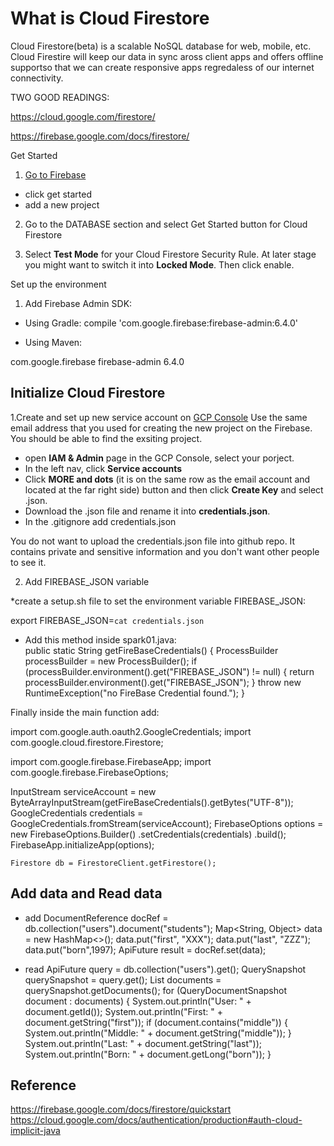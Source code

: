 # What is Cloud Firestore

Cloud Firestore(beta) is a scalable NoSQL database for web, mobile, etc. Cloud Firestire will keep our data in sync aross client apps and offers offline supportso that we can create responsive apps regredaless of our internet connectivity.

TWO GOOD READINGS:

https://cloud.google.com/firestore/

https://firebase.google.com/docs/firestore/


Get Started 

1. [Go to Firebase](https://firebase.google.com/)
* click get started
* add a new project

2. Go to the DATABASE section and select Get Started button for Cloud Firestore

3. Select **Test Mode** for your Cloud Firestore Security Rule. At later stage you might want to switch it into **Locked Mode**. Then click enable.


Set up the environment

1. Add Firebase Admin SDK:

* Using Gradle: 
compile 'com.google.firebase:firebase-admin:6.4.0'

* Using Maven: 
<dependency>
  <groupId>com.google.firebase</groupId>
  <artifactId>firebase-admin</artifactId>
  <version>6.4.0</version>
</dependency>


## Initialize Cloud Firestore
1.Create and set up new service account on [GCP Console](https://console.cloud.google.com/)
Use the same email address that you used for creating the new project on the Firebase. You should be able to find the exsiting project.

* open **IAM & Admin** page in the GCP Console, select your porject.
* In the left nav, click **Service accounts**
* Click **MORE and dots** (it is on the same row as the email account and located at the far right side) button and then click **Create Key** and select .json. 
* Download the .json file and rename it into **credentials.json**. 
* In the .gitignore add credentials.json

You do not want to upload the credentials.json file into github repo.
It contains private and sensitive information and you don't want other people to see it. 

2. Add FIREBASE_JSON variable

*create a setup.sh file to set the environment variable FIREBASE_JSON:

export FIREBASE_JSON=`cat credentials.json`


* Add this method inside spark01.java:  
public static String getFireBaseCredentials() {
        ProcessBuilder processBuilder = new ProcessBuilder();
        if (processBuilder.environment().get("FIREBASE_JSON") != null) {
            return processBuilder.environment().get("FIREBASE_JSON");
        }
	throw new RuntimeException("no FireBase Credential found.");
    }

Finally inside the main function add:

import com.google.auth.oauth2.GoogleCredentials;
import com.google.cloud.firestore.Firestore;

import com.google.firebase.FirebaseApp;
import com.google.firebase.FirebaseOptions;

InputStream serviceAccount = new ByteArrayInputStream(getFireBaseCredentials().getBytes("UTF-8"));
	GoogleCredentials credentials = GoogleCredentials.fromStream(serviceAccount);
	FirebaseOptions options = new FirebaseOptions.Builder()
    	.setCredentials(credentials)
    	.build();
	FirebaseApp.initializeApp(options);

	Firestore db = FirestoreClient.getFirestore();

## Add data and Read data
* add
DocumentReference docRef = db.collection("users").document("students");
Map<String, Object> data = new HashMap<>();
data.put("first", "XXX");
data.put("last", "ZZZ");
data.put("born",1997);
ApiFuture<WriteResult> result = docRef.set(data);

* read
ApiFuture<QuerySnapshot> query = db.collection("users").get();
QuerySnapshot querySnapshot = query.get();
List<QueryDocumentSnapshot> documents = querySnapshot.getDocuments();
for (QueryDocumentSnapshot document : documents) {
  System.out.println("User: " + document.getId());
  System.out.println("First: " + document.getString("first"));
  if (document.contains("middle")) {
    System.out.println("Middle: " + document.getString("middle"));
  }
  System.out.println("Last: " + document.getString("last"));
  System.out.println("Born: " + document.getLong("born"));
}

## Reference
https://firebase.google.com/docs/firestore/quickstart
https://cloud.google.com/docs/authentication/production#auth-cloud-implicit-java


